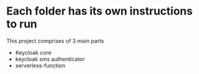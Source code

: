 # Each folder has its own instructions to run

This project comprises of 3 main parts
- Keycloak core
- keycloak sms authenticator
- serverless-function
